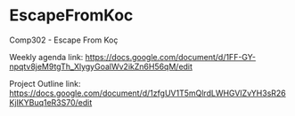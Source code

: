# EscapeFromKoc
Comp302 - Escape From Koç

Weekly agenda link: https://docs.google.com/document/d/1FF-GY-npqtv8jeM9tgTh_XlygyGoalWv2ikZn6H56qM/edit


Project Outline link: https://docs.google.com/document/d/1zfgUV1T5mQlrdLWHGVIZvYH3sR26KjIKYBuq1eR3S70/edit
